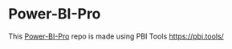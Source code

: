 # Power-BI-Pro
This [Power-BI-Pro](https://github.com/jeremynathan/Power-BI-Pro) repo is made using PBI Tools https://pbi.tools/

